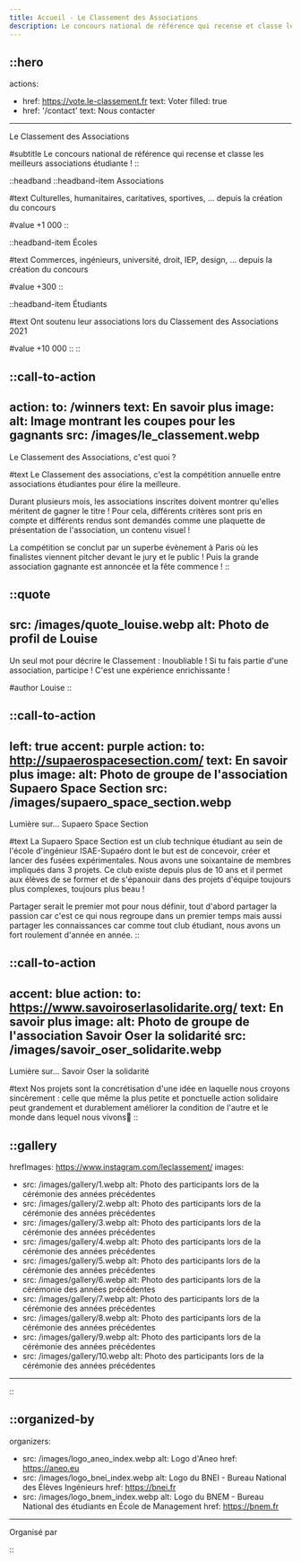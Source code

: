 ```yaml
---
title: Accueil - Le Classement des Associations
description: Le concours national de référence qui recense et classe les meilleurs associations étudiante !
---
```


::hero
---
actions:
  - href: https://vote.le-classement.fr
    text: Voter
    filled: true
  - href: '/contact'
    text: Nous contacter
---

Le Classement des Associations

#subtitle
Le concours national de référence qui recense et classe les meilleurs associations étudiante !
::

::headband
  ::headband-item
  Associations

  #text
  Culturelles, humanitaires, caritatives, sportives, ... depuis la création du concours

  #value
  +1 000
  ::

  ::headband-item
  Écoles

  #text
  Commerces, ingénieurs, université, droit, IEP, design, ... depuis la création du concours
  
  #value
  +300
  ::

  ::headband-item
  Étudiants

  #text
  Ont soutenu leur associations lors du Classement des Associations 2021
  
  #value
  +10 000
  ::
::

::call-to-action
---
action:
  to: /winners
  text: En savoir plus
image:
  alt: Image montrant les coupes pour les gagnants
  src: /images/le_classement.webp
---
Le Classement des Associations, c'est quoi ?

#text
Le Classement des associations, c'est la compétition annuelle entre associations étudiantes pour élire la meilleure.

Durant plusieurs mois, les associations inscrites doivent montrer qu'elles méritent de gagner le titre ! Pour cela, différents critères sont pris en compte et différents rendus sont demandés comme une plaquette de présentation de l'association, un contenu visuel !

La compétition se conclut par un superbe évènement à Paris où les finalistes viennent pitcher devant le jury et le public ! Puis la grande association gagnante est annoncée et la fête commence !
::

::quote
---
src: /images/quote_louise.webp
alt: Photo de profil de Louise
---

Un seul mot pour décrire le Classement : Inoubliable ! Si tu fais partie d'une association, participe ! C'est une expérience enrichissante !

#author
Louise
::

::call-to-action
---
left: true
accent: purple
action:
  to: http://supaerospacesection.com/
  text: En savoir plus
image:
  alt: Photo de groupe de l'association Supaero Space Section
  src: /images/supaero_space_section.webp
---

Lumière sur... Supaero Space Section

#text
La Supaero Space Section est un club technique étudiant au sein de l'école d'ingénieur ISAE-Supaéro dont le but est de concevoir, créer et lancer des fusées expérimentales. Nous avons une soixantaine de membres impliqués dans 3 projets. Ce club existe depuis plus de 10 ans et il permet aux élèves de se former et de s'épanouir dans des projets d'équipe toujours plus complexes, toujours plus beau !

Partager serait le premier mot pour nous définir, tout d'abord partager la passion car c'est ce qui nous regroupe dans un premier temps mais aussi partager les connaissances car comme tout club étudiant, nous avons un fort roulement d'année en année.
::

::call-to-action
---
accent: blue
action:
  to: https://www.savoiroserlasolidarite.org/
  text: En savoir plus
image:
  alt: Photo de groupe de l'association Savoir Oser la solidarité
  src: /images/savoir_oser_solidarite.webp
---

Lumière sur... Savoir Oser la solidarité

#text
Nos projets sont la concrétisation d'une idée en laquelle nous croyons sincèrement : celle que même la plus petite et ponctuelle action solidaire peut grandement et durablement améliorer la condition de l'autre et le monde dans lequel nous vivons💚
::

::gallery
---
hrefImages: https://www.instagram.com/leclassement/
images:
  - src: /images/gallery/1.webp
    alt: Photo des participants lors de la cérémonie des années précédentes
  - src: /images/gallery/2.webp
    alt: Photo des participants lors de la cérémonie des années précédentes
  - src: /images/gallery/3.webp
    alt: Photo des participants lors de la cérémonie des années précédentes
  - src: /images/gallery/4.webp
    alt: Photo des participants lors de la cérémonie des années précédentes
  - src: /images/gallery/5.webp
    alt: Photo des participants lors de la cérémonie des années précédentes
  - src: /images/gallery/6.webp
    alt: Photo des participants lors de la cérémonie des années précédentes
  - src: /images/gallery/7.webp
    alt: Photo des participants lors de la cérémonie des années précédentes
  - src: /images/gallery/8.webp
    alt: Photo des participants lors de la cérémonie des années précédentes
  - src: /images/gallery/9.webp
    alt: Photo des participants lors de la cérémonie des années précédentes
  - src: /images/gallery/10.webp
    alt: Photo des participants lors de la cérémonie des années précédentes
---
::

::organized-by
---
organizers:
  - src: /images/logo_aneo_index.webp
    alt: Logo d'Aneo
    href: https://aneo.eu
  - src: /images/logo_bnei_index.webp
    alt: Logo du BNEI - Bureau National des Élèves Ingénieurs
    href: https://bnei.fr
  - src: /images/logo_bnem_index.webp
    alt: Logo du BNEM - Bureau National des étudiants en École de Management
    href: https://bnem.fr
---

Organisé par

::